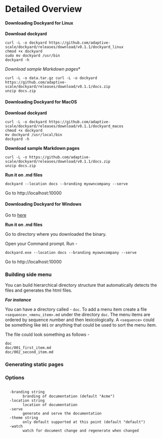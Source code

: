 # Detailed Overview


#### Downloading Dockyard for Linux

**Download dockyard**

```$xslt
curl -L -o dockyard https://github.com/adaptive-scale/dockyard/releases/download/v0.1.1/dockyard_linux
chmod +x dockyard
sudo mv dockyard /usr/bin
dockyard -h
```

*Download sample Markdown pages**

```
curl -L -o data.tar.gz curl -L -o dockyard https://github.com/adaptive-scale/dockyard/releases/download/v0.1.1/docs.zip
unzip docs.zip
```

#### Downloading Dockyard for MacOS

**Download dockyard**

```$xslt
curl -L -o dockyard https://github.com/adaptive-scale/dockyard/releases/download/v0.1.1/dockyard_macos
chmod +x dockyard
mv dockyard /usr/local/bin
dockyard -h
```

**Download sample Markdown pages**

```
curl -L -o https://github.com/adaptive-scale/dockyard/releases/download/v0.1.1/docs.zip
unzip docs.zip
```

**Run it on .md files**

```$xslt
dockyard --location docs --branding myowncompany --serve
```

Go to http://localhost:10000

#### Downloading Dockyard for Windows

Go to [here](https://github.com/adaptive-scale/dockyard/releases/download/v0.1.1/dockyard.exe)

**Run it on .md files**

Go to directory where you downloaded the binary.

Open your Command prompt. Run - 

```$xslt
dockyard.exe --location docs --branding myowncompany --serve
```
Go to http://localhost:10000

### Building side menu

You can build hierarchical directory structure that automatically detects the files and generates the html files.

***For instance***

You can have a directory called  - `doc`. To add a menu item create a file `<sequence>_<menu_item>.md` under the directory `doc`. 
The menu items are ordered by sequence number and then lexicologically.
A `<sequence>` could be something like `001` or anything that could be used to sort the menu item.

The file could look something as follows - 

```
doc
doc/001_first_item.md
doc/002_second_item.md
```

### Generating static pages


### Options


```$xslt

  -branding string
        branding of documentation (default "Acme")
  -location string
        location of documentation
  -serve
        generate and serve the documentation
  -theme string
        only default supported at this point (default "default")
  -watch
        watch for document change and regenerate when changed

```
